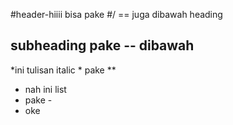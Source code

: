 #header-hiiii
bisa pake #/ == juga dibawah heading

subheading pake -- dibawah
--

*ini tulisan italic *
 pake **
 
- nah ini list
- pake -
-  oke
